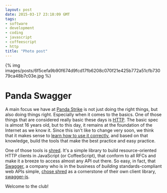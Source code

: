 ```yaml
---
layout: post
date: 2015-03-17 23:18:09 GMT
tags:
- software
- development
- coding
- javascript
- coffeescript
- http
title: "Photo post"
---
```

{% img images/posts/6f5cefa9b90f674d9fcd17fb6208c070f21e425b772a51cfb73079ca48b7c03e.jpg %}

# Panda Swagger

A main focus we have at [Panda Strike][ps] is not just doing the right things, but also doing things right. Especially when it comes to the basics. One of those things that are considered really basic these days is [HTTP][http]. The basic spec is almost 16 years old, but to this day, it remains at the foundation of the Internet as we know it. Since this isn't like to change very soon, we think that it makes sense to [learn how to use it correctly][http4], and based on that knowledge, build the tools that make the best practice and easy practice.

One of those tools is [shred][shred]. It's a simple library to build resource-oriented HTTP clients in JavaScript (or CoffeeScript), that conform to all RFCs and make it a breeze to access almost any API out there. So easy, in fact, that [Swagger][swag], a company who is in the business of *building* standards-compliant web APIs simple, [chose shred][swagshred] as a cornerstone of their own client library, [swagger-js][swagjs].

Welcome to the club!

[ps]: https://www.pandastrike.com
[http]: http://en.wikipedia.org/wiki/Hypertext_Transfer_Protocol
[shred]: https://github.com/pandastrike/shred
[swag]: http://swagger.io/
[swagjs]: https://github.com/swagger-api/swagger-js/
[swagshred]: https://github.com/swagger-api/swagger-js/blob/master/package.json#L21
[http1]: https://www.pandastrike.com/posts/20131211-http-made-simple
[http2]: https://www.pandastrike.com/posts/20140111-http-made-simple-part-2
[http3]: https://www.pandastrike.com/posts/20140128-http-made-simple-part-3
[http4]: https://www.pandastrike.com/posts/20140310-http-made-simple-part-4